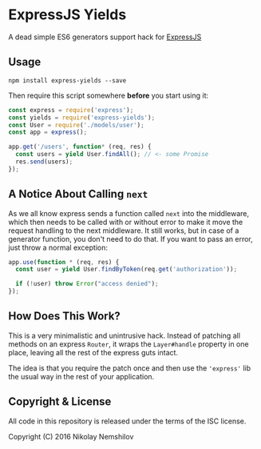 # ExpressJS Yields

A dead simple ES6 generators support hack for [ExpressJS](http://expressjs.com)

## Usage

```
npm install express-yields --save
```

Then require this script somewhere __before__ you start using it:

```js
const express = require('express');
const yields = require('express-yields');
const User = require('./models/user');
const app = express();

app.get('/users', function* (req, res) {
  const users = yield User.findAll(); // <- some Promise
  res.send(users);
});
```

## A Notice About Calling `next`

As we all know express sends a function called `next` into the middleware, which
then needs to be called with or without error to make it move the request handling
to the next middleware. It still works, but in case of a generator function, you
don't need to do that. If you want to pass an error, just throw a normal exception:

```js
app.use(function * (req, res) {
  const user = yield User.findByToken(req.get('authorization'));

  if (!user) throw Error("access denied");
});
```

## How Does This Work?

This is a very minimalistic and unintrusive hack. Instead of patching all methods
on an express `Router`, it wraps the `Layer#handle` property in one place, leaving
all the rest of the express guts intact.

The idea is that you require the patch once and then use the `'express'` lib the
usual way in the rest of your application.

## Copyright & License

All code in this repository is released under the terms of the ISC license.

Copyright (C) 2016 Nikolay Nemshilov
